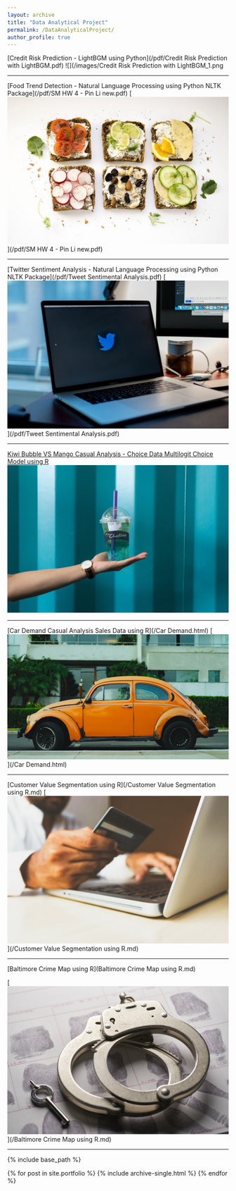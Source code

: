 ```yaml
---
layout: archive
title: "Data Analytical Project"
permalink: /DataAnalyticalProject/
author_profile: true
---
```


[Credit Risk Prediction - LightBGM using Python](/pdf/Credit Risk Prediction with LightBGM.pdf)
![](/images/Credit Risk Prediction with LightBGM_1.png

---

[Food Trend Detection - Natural Language Processing using Python NLTK Package](/pdf/SM HW 4 - Pin Li new.pdf)
[![](/images/cauliflower.jpeg)](/pdf/SM HW 4 - Pin Li new.pdf)

---

[Twitter Sentiment Analysis - Natural Language Processing using Python NLTK Package](/pdf/Tweet Sentimental Analysis.pdf)
[![](/images/Twitter.jpeg)](/pdf/Tweet Sentimental Analysis.pdf)

---

[Kiwi Bubble VS Mango Casual Analysis - Choice Data Multilogit Choice Model using R](/Project-2---final-version-copy.html)
[![](/images/bubble.jpeg)](/Project-2---final-version-copy.html)

---

[Car Demand Casual Analysis Sales Data using R](/Car Demand.html)
[![](/images/carpic.jpeg)](/Car Demand.html)

---

[Customer Value Segmentation using R](/Customer Value Segmentation using R.md)
[![](/images/customer.jpeg)](/Customer Value Segmentation using R.md)

---

[Baltimore Crime Map using R](Baltimore Crime Map using R.md)

[![](/images/crime.jpeg)](/Baltimore Crime Map using R.md)


---




{% include base_path %}


{% for post in site.portfolio %}
  {% include archive-single.html %}
{% endfor %}
